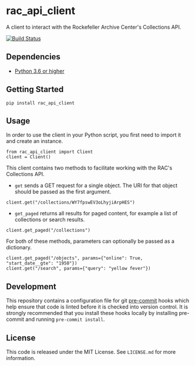 # rac_api_client
A client to interact with the Rockefeller Archive Center's Collections API.

[![Build Status](https://app.travis-ci.com/RockefellerArchiveCenter/rac_api_client.svg?branch=base)](https://app.travis-ci.com/RockefellerArchiveCenter/rac_api_client)

## Dependencies

*   [Python 3.6 or higher](https://www.python.org/)

## Getting Started

`pip install rac_api_client`

## Usage

In order to use the client in your Python script, you first need to import it and create an instance.

```
from rac_api_client import Client
client = Client()
```

This client contains two methods to facilitate working with the RAC's Collections API.
- `get` sends a GET request for a single object. The URI for that object should be passed as the first argument.

```
client.get("/collections/WY7fpswEV3oLhyjiArpHES")
```

- `get_paged` returns all results for paged content, for example a list of collections or search results.

```
client.get_paged("/collections")
```

For both of these methods, parameters can optionally be passed as a dictionary.

```
client.get_paged("/objects", params={"online": True, "start_date__gte": "1950"})
client.get("/search", params={"query": "yellow fever"})
```

## Development
This repository contains a configuration file for git [pre-commit](https://pre-commit.com/) hooks which help ensure that code is linted before it is checked into version control. It is strongly recommended that you install these hooks locally by installing pre-commit and running `pre-commit install`.

## License
This code is released under the MIT License. See `LICENSE.md` for more information.

